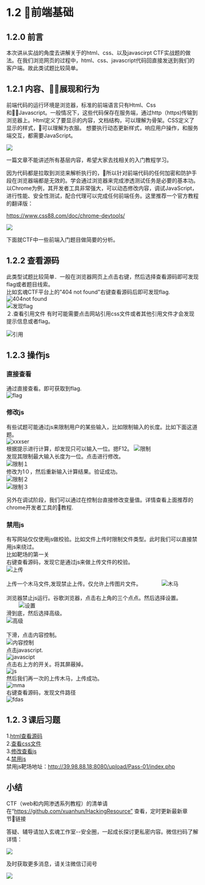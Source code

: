 # 1.2 前端基础

## 1.2.0 前言

本次讲从实战的角度去讲解关于的html、css、以及javascirpt CTF实战题的做法。在我们浏览网页的过程中，html、css、javascript代码回直接发送到我们的客户端。故此类试题比较简单。

## 1.2.1 内容、展现和行为

前端代码的运行环境是浏览器，标准的前端语言只有Html、Css和Javascript。一般情况下，这些代码保存在服务端，通过http（https)传输到浏览器上。Html定义了要显示的内容，文档结构，可以理解为骨架。CSS定义了显示的样式，可以理解为衣服。 想要执行动态更新样式，响应用户操作，和服务端交互，都需要JavaScript。

![](img/1.2/19.png)

一篇文章不能讲述所有基层内容，希望大家去找相关的入门教程学习。

因为代码都是拉取到浏览来解析执行的，所以针对前端代码的任何加密和防护手段在浏览器端都是无效的。学会通过浏览器来完成渗透测试任务是必要的基本功。以Chrome为例，其开发者工具非常强大，可以动态修改内容，调试JavaScript，进行性能、安全性测试，配合代理可以完成任何前端任务。这里推荐一个官方教程的翻译版：

https://www.css88.com/doc/chrome-devtools/

![](img/1.2/20.png)

下面就CTF中一些前端入门题目做简要的分析。

## 1.2.2 查看源码

此类型试题比较简单．一般在浏览器网页上点击右键，然后选择查看源码即可发现flag或者题目线索。<br>
比如玄魂CTF平台上的"404 not found"右键查看源码后即可发现flag.<br>
![404not found](img/1.2/1.png)<br>
![发现flag](img/1.2/2.png)<br>
２.查看引用文件
有时可能需要点击网站引用css文件或者其他引用文件才会发现提示信息或者flag。

![引用](img/1.2/3.png)

## 1.2.3 操作js

### 直接查看

通过直接查看。即可获取到flag.     
![flag](img/1.2/5.png)<br>

### 修改js

有些试题可能通过js来限制用户的某些输入，比如限制输入的长度。比如下面这道题。<br>
![xxxser](img/1.2/4.png)   
根据提示进行计算，却发现只可以输入一位。摁F12。
![限制](img/1.2/6.png)     
发现其限制最大输入长度为一位。点击进行修改。  
![限制１](img/1.2/7.png)     
修改为1０，然后重新输入计算结果。验证成功。        
![限制２](img/1.2/8.png)<br>
![限制３](img/1.2/9.png)

另外在调试阶段，我们可以通过在控制台直接修改变量值。详情查看上面推荐的chrome开发者工具的教程.


### 禁用js

有写网站仅仅使用js做校验。比如文件上传时限制文件类型。此时我们可以直接禁用js来绕过。<br>
比如靶场的第一关<br>
右键查看源码，发现它是通过js来做上传文件的校验。    
![上传](img/1.2/10.png)<br>    
上传一个木马文件,发现禁止上传。仅允许上传图片文件。　　　　
![木马](img/1.2/11.png)<br>                     
浏览器禁止js运行。谷歌浏览器，点击右上角的三个点点。然后选择设置。<br>　　
![设置](img/1.2/12.png) <br>
滑到底，然后选择高级。<br>
![高级](img/1.2/13.png) <br>          
下滑，点击内容控制。<br>
![内容控制](img/1.2/14.png)<br>
点击javascript.<br>
![javascipt](img/1.2/15.png)<br>
点击右上方的开关。将其屏蔽掉。<br>
![js](img/1.2/16.png)<br>
然后我们再一次的上传木马，上传成功。<br>
![mma](img/1.2/17.png)<br>
右键查看源码，发现文件路径<br>
![fdas](img/1.2/18.png)



## 1.2.３课后习题

1.[html查看源码](http://39.98.88.18/challenges#HTML%E7%AD%BE%E5%88%B0%E9%A2%98) <br>
2.[查看css文件](http://39.98.88.18/challenges#html2)  <br>
3.[修改查看js](http://39.98.88.18/challenges#jsjsjs) <br>
4.[禁用js](http://39.98.88.18/challenges#%E7%A6%81%E6%AD%A2js)<br>
  禁用js靶场地址：http://39.98.88.18:8080/upload/Pass-01/index.php

## 小结

CTF（web和内网渗透系列教程）的清单请在“https://github.com/xuanhun/HackingResource” 查看，定时更新最新章节链接

答疑、辅导请加入玄魂工作室--安全圈，一起成长探讨更私密内容。微信扫码了解详情：

![](img/1.2/00.jpeg)

及时获取更多消息，请关注微信订阅号

![](img/1.2/0.jpg)






